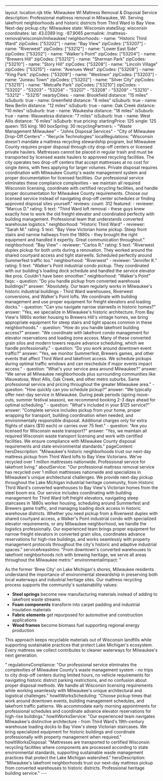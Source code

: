 ---
layout: location.njk
title: Milwaukee WI Mattress Removal & Disposal Service
description: Professional mattress removal in Milwaukee, WI. Serving lakefront neighborhoods and historic districts from Third Ward to Bay View. Next-day pickup
city: Milwaukee state: Wisconsin stateSlug: wisconsin coordinates: lat: 43.0389 lng: -87.9065
permalink: /mattress-removal/wisconsin/milwaukee/ neighborhoods: - name: "Historic Third Ward" zipCodes: ["53202"] - name: "Bay View" zipCodes: ["53207"] - name: "Riverwest" zipCodes: ["53212"] - name: "Lower East Side" zipCodes: ["53202"] - name: "Walker's Point" zipCodes: ["53204"] - name: "Brewers Hill" zipCodes: ["53212"] - name: "Sherman Park" zipCodes: ["53210"] - name: "Story Hill" zipCodes: ["53208"] - name: "Lincoln Village" zipCodes: ["53215"] - name: "Avenues West" zipCodes: ["53208"] - name: "King Park" zipCodes: ["53209"] - name: "Westown" zipCodes: ["53203"] - name: "Juneau Town" zipCodes: ["53202"] - name: "Silver City" zipCodes: ["53215"] - name: "Metcalfe Park" zipCodes: ["53210"] zipCodes: - "53202" - "53203" - "53204" - "53207" - "53208" - "53209" - "53210" - "53212" - "53215" nearbyCities: - name: Brookfield distance: "15 miles" isSuburb: true - name: Greenfield distance: "8 miles" isSuburb: true - name: New Berlin distance: "12 miles" isSuburb: true - name: Oak Creek distance: "10 miles" isSuburb: true - name: Waukesha distance: "18 miles" isSuburb: true - name: Wauwatosa distance: "7 miles" isSuburb: true - name: West Allis distance: "6 miles" isSuburb: true pricing: startingPrice: 125 single: 125 queen: 155 king: 180 boxSpring: 30 recyclingPartners: - "Waste Management Milwaukee" - "Johns Disposal Services" - "City of Milwaukee Drop-Off Centers" - "Recycle Technologies" localRegulations: "Wisconsin doesn't mandate a mattress recycling stewardship program, but Milwaukee County requires proper disposal through city drop-off centers or licensed private haulers. Mattresses cannot be placed in regular trash and must be transported by licensed waste haulers to approved recycling facilities. The city operates two drop-off centers that accept mattresses at no cost for single items, with fees applying for larger volumes. Private disposal requires coordination with Milwaukee County's waste management system and proper documentation for licensed facilities. Our professional service eliminates these compliance complexities - we maintain all required Wisconsin licensing, coordinate with certified recycling facilities, and handle proper documentation for Milwaukee County requirements. Choose our licensed service instead of navigating drop-off center schedules or finding approved disposal sites yourself." reviews: count: 312 featured: - reviewer: "Marcus D." rating: 5 text: "Third Ward loft removal - these guys knew exactly how to work the old freight elevator and coordinated perfectly with building management. Professional team that understands converted warehouse logistics." neighborhood: "Historic Third Ward" - reviewer: "Sarah M." rating: 5 text: "Bay View Victorian home pickup. Steep front stairs and narrow hallways from the 1880s - they brought the right equipment and handled it expertly. Great communication throughout." neighborhood: "Bay View" - reviewer: "Carlos R." rating: 5 text: "Riverwest duplex pickup for both units during a renovation. They worked around the shared courtyard access and tight stairwells. Scheduled perfectly around Summerfest traffic too." neighborhood: "Riverwest" - reviewer: "Jennifer K." rating: 5 text: "Walker's Point industrial condo pickup. They coordinated with our building's loading dock schedule and handled the service elevator like pros. Couldn't have been smoother." neighborhood: "Walker's Point" faqs: - question: "Do you handle pickup from converted warehouse buildings?" answer: "Absolutely. Our team regularly works in Milwaukee's historic industrial buildings - Third Ward warehouses, Riverwest conversions, and Walker's Point lofts. We coordinate with building management and use proper equipment for freight elevators and loading docks." - question: "Can you navigate narrow stairwells in historic homes?" answer: "Yes, we specialize in Milwaukee's historic architecture. From Bay View's 1880s worker housing to Brewers Hill's vintage homes, we bring appropriate equipment for steep stairs and tight spaces common in these neighborhoods." - question: "How do you handle lakefront building access?" answer: "We coordinate with lakefront condo management for elevator reservations and loading zone access. Many of these converted grain silos and modern towers require advance scheduling, which we handle professionally." - question: "Do you work around downtown event traffic?" answer: "Yes, we monitor Summerfest, Brewers games, and other events that affect Third Ward and lakefront access. We schedule pickups during optimal traffic windows and can reschedule if major events impact access." - question: "What's your service area around Milwaukee?" answer: "We serve all Milwaukee neighborhoods plus surrounding communities like Wauwatosa, West Allis, Oak Creek, and other metro suburbs. Same professional service and pricing throughout the greater Milwaukee area." - question: "How quickly can you schedule pickup?" answer: "We typically offer next-day service in Milwaukee. During peak periods (spring move-outs, summer festival season), we recommend booking 2-3 days ahead for optimal scheduling." - question: "What's included in your $125 service?" answer: "Complete service includes pickup from your home, proper wrapping for transport, building coordination when needed, and environmentally responsible disposal. Additional charges only for extra flights of stairs ($10 each) or carries over 75 feet." - question: "Are you licensed for Wisconsin waste transport?" answer: "Yes, we maintain all required Wisconsin waste transport licensing and work with certified facilities. We ensure compliance with Milwaukee County disposal requirements and state environmental standards." pageContent: heroDescription: "Milwaukee's historic neighborhoods trust our next-day mattress pickup from Third Ward lofts to Bay View Victorians. We've recycled over 1 million mattresses nationwide. Professional service for lakefront living." aboutService: "Our professional mattress removal service has recycled over 1 million mattresses nationwide and specializes in Milwaukee's unique architectural challenges. We provide next-day pickup throughout the Lake Michigan industrial heritage community, from Historic Third Ward's converted warehouses to Bay View's Victorian homes from the steel boom era. Our service includes coordinating with building management for Third Ward loft freight elevators, navigating steep staircases in 1880s worker housing, scheduling around Summerfest and Brewers game traffic, and managing loading dock access in historic warehouse districts. Whether you need pickup from a Riverwest duplex with shared courtyard access, a Walker's Point industrial condo with specialized elevator requirements, or any Milwaukee neighborhood, we handle the logistics professionally. Our experienced team brings proper equipment for narrow freight elevators in converted grain silos, coordinates advance reservations for high-rise buildings, and works seamlessly with property management protocols throughout the city's historic and adaptive industrial spaces." serviceAreasIntro: "From downtown's converted warehouses to lakefront neighborhoods rich with brewing heritage, we serve all areas throughout the Milwaukee metro:" environmentalImpact: "<p>As the former 'Brew City' on Lake Michigan's shores, Milwaukee residents understand the importance of environmental stewardship in preserving both local waterways and industrial heritage sites. Our mattress recycling process supports the community's sustainability values:</p><ul><li><strong>Steel springs</strong> become new manufacturing materials instead of adding to lakefront waste streams</li><li><strong>Foam components</strong> transform into carpet padding and industrial insulation materials</li><li><strong>Fabric elements</strong> get repurposed for automotive and construction applications</li><li><strong>Wood frames</strong> become biomass fuel supporting regional energy production</li></ul><p>This approach keeps recyclable materials out of Wisconsin landfills while supporting sustainable practices that protect Lake Michigan's ecosystem. Every mattress we collect contributes to cleaner waterways for Milwaukee's next generation.</p>" regulationsCompliance: "Our professional service eliminates the complexities of Milwaukee County's waste management system - no trips to city drop-off centers during limited hours, no vehicle requirements for navigating historic district parking restrictions, and no confusion about proper disposal methods. We handle all Wisconsin licensing requirements while working seamlessly with Milwaukee's unique architectural and logistical challenges." howItWorksScheduling: "Choose pickup times that work around downtown events, building management schedules, and lakefront traffic patterns. We accommodate early morning appointments for professional schedules and coordinate advance elevator reservations for high-rise buildings." howItWorksService: "Our experienced team navigates Milwaukee's distinctive architecture - from Third Ward's 19th-century warehouse loading docks to Bay View's steep Victorian staircases. We bring specialized equipment for historic buildings and coordinate professionally with property management when required." howItWorksDisposal: "Mattresses are transported to certified Wisconsin recycling facilities where components are processed according to state environmental standards, supporting sustainable waste management practices that protect the Lake Michigan watershed." heroDescription: "Milwaukee's lakefront neighborhoods trust our next-day mattress pickup from converted warehouses to historic districts. Professional heritage building service." ---